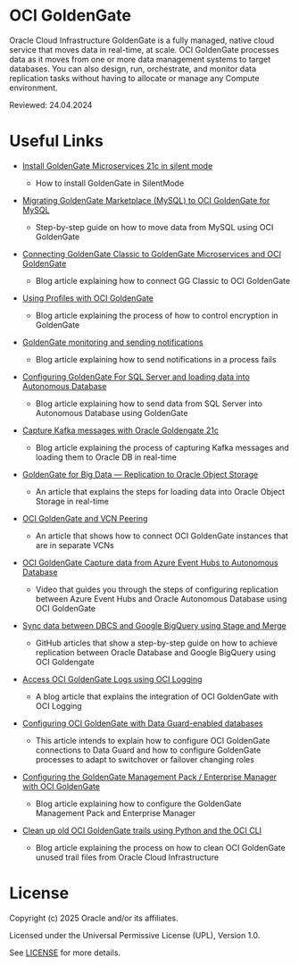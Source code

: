 # OCI GoldenGate

Oracle Cloud Infrastructure GoldenGate is a fully managed, native cloud service that moves data in real-time, at scale. OCI GoldenGate processes data as it moves from one or more data management systems to target databases. You can also design, run, orchestrate, and monitor data replication tasks without having to allocate or manage any Compute environment.

Reviewed: 24.04.2024
 
# Useful Links
 
- [Install GoldenGate Microservices 21c in silent mode](https://medium.com/@eloi-lopes29/install-goldengate-microservices-21c-in-silent-mode-48a904b97dc3)
    - How to install GoldenGate in SilentMode
      
- [Migrating GoldenGate Marketplace (MySQL) to OCI GoldenGate for MySQL](https://blogs.oracle.com/dataintegration/post/migrating-goldengate-marketplace-mysql-to-oci-goldengate-for-mysql)
    - Step-by-step guide on how to move data from MySQL using OCI GoldenGate

- [Connecting GoldenGate Classic to GoldenGate Microservices and OCI GoldenGate](https://blogs.oracle.com/dataintegration/post/connecting-goldengate-classic-to-goldengate-microservices-and-oci-goldengate)
    - Blog article explaining how to connect GG Classic to OCI GoldenGate

- [Using Profiles with OCI GoldenGate](https://blogs.oracle.com/dataintegration/post/using-profiles-with-oci-goldengate)
    - Blog article explaining the process of how to control encryption in GoldenGate

- [GoldenGate monitoring and sending notifications](https://eloi-lopes29.medium.com/goldengate-monitoring-and-sending-notifications-1faead58c6bd)
    - Blog article explaining how to send notifications in a process fails

- [Configuring GoldenGate For SQL Server and loading data into Autonomous Database](https://eloi-lopes29.medium.com/configuring-goldengate-for-sql-server-and-load-data-into-autonomous-database-b8026d2d3e6f)
    - Blog article explaining how to send data from SQL Server into Autonomous Database using GoldenGate

- [Capture Kafka messages with Oracle Goldengate 21c](https://www.linkedin.com/pulse/capture-kafka-messages-oracle-goldengate-21c-juliana-a-gomes/)
    - Blog article explaining the process of capturing Kafka messages and loading them to Oracle DB in real-time

- [GoldenGate for Big Data — Replication to Oracle Object Storage](https://eloi-lopes29.medium.com/goldengate-for-big-data-replication-to-oracle-object-storage-7dfcd8d2bc63)
    - An article that explains the steps for loading data into Oracle Object Storage in real-time

- [OCI GoldenGate and VCN Peering](https://www.linkedin.com/pulse/oci-goldengate-vcn-peering-juliana-a-gomes/?lipi=urn%3Ali%3Apage%3Ad_flagship3_profile_view_base_post_details%3Bq5ZGotyxQJq4RCBrHNn%2F0g%3D%3D)
    - An article that shows how to connect OCI GoldenGate instances that are in separate VCNs

- [OCI GoldenGate Capture data from Azure Event Hubs to Autonomous Database](https://www.youtube.com/watch?v=IEQrE7wZLXc)
    - Video that guides you through the steps of configuring replication between Azure Event Hubs and Oracle Autonomous Database using OCI GoldenGate

- [Sync data between DBCS and Google BigQuery using Stage and Merge](https://github.com/alexandruporcescu/Articles/blob/main/Sync%20OracleDB%20with%20Google%20BigQuery/Replicate%20data%20from%20Oracle%20DB%20to%20Google%20BigQuery%20using%20GoldenGate%20Stage%20and%20Merge%20handler.md)
    - GitHub articles that show a step-by-step guide on how to achieve replication between Oracle Database and Google BigQuery using OCI Goldengate

- [Access OCI GoldenGate Logs using OCI Logging](https://blogs.oracle.com/dataintegration/post/access-oci-goldengate-logs-using-oci-logging)
    - A blog article that explains the integration of OCI GoldenGate with OCI Logging

- [Configuring OCI GoldenGate with Data Guard-enabled databases](https://blogs.oracle.com/dataintegration/post/configuring-oci-goldengate-with-data-guard-enabled-databases)
    - This article intends to explain how to configure OCI GoldenGate connections to Data Guard and how to configure GoldenGate processes to adapt to switchover or failover changing roles

- [Configuring the GoldenGate Management Pack / Enterprise Manager with OCI GoldenGate](https://blogs.oracle.com/dataintegration/post/configuring-the-goldengate-management-pack-enterprise-manager-with-oci-goldengate)
    - Blog article explaining how to configure the GoldenGate Management Pack and Enterprise Manager

- [Clean up old OCI GoldenGate trails using Python and the OCI CLI](https://blogs.oracle.com/dataintegration/post/clean-up-old-oci-goldengate-trails-using-python-and-the-oci-cli)
    - Blog article explaining the process on how to clean OCI GoldenGate unused trail files from Oracle Cloud Infrastructure

# License

Copyright (c) 2025 Oracle and/or its affiliates.

Licensed under the Universal Permissive License (UPL), Version 1.0.

See [LICENSE](https://github.com/oracle-devrel/technology-engineering/blob/main/LICENSE) for more details.
